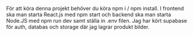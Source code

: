 För att köra denna projekt behöver du köra npm i / npm install. I frontend ska man starta React.js med npm start och backend ska man starta Node.JS med npm run dev samt ställa in .env filen. Jag har kört supabase för auth, databas och storage där jag lagrar produkt bilder. 
